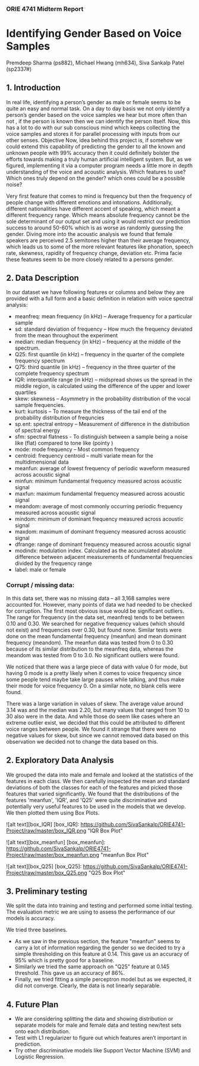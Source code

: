 ### ORIE 4741 Midterm Report

# Identifying Gender Based on Voice Samples

Premdeep Sharma (ps882), Michael Hwang (mh634), Siva Sankalp Patel (sp2337#)

## 1. Introduction

In real life, identifying a person’s gender as male or female seems to be quite an easy and normal task. On a day to day basis we not only identify a person’s gender based on the voice samples we hear but more often than not , if the person is known then we can identify the person itself. Now, this has a lot to do with our sub conscious mind which keeps collecting the voice samples and stores it for parallel processing with inputs from our other senses.
Objective
Now, idea behind this project is, if somehow we could extend this capability of predicting the gender to all the known and unknown people with 99% accuracy then it could definitely bolster the efforts towards making a truly human artificial intelligent system. But, as we figured, implementing it via a computer program needs a little more in depth understanding of the voice and acoustic analysis. Which features to use? Which ones truly depend on the gender? which ones could be a possible noise?

Very first feature that comes to mind is frequency but then the frequency of people change with different emotions and intonations. Additionally, different nationalities have different accent of speaking, which meant a different frequency range. Which means absolute frequency cannot be the sole determinant of our output set and using it would restrict our prediction success to around 50-60% which is as worse as randomly guessing the gender. Diving more into the acoustic analysis we found that female speakers are perceived 2.5 semitones higher than their average frequency, which leads us to some of the more relevant features like phonation, speech rate, skewness, rapidity of frequency change, deviation etc. Prima facie these features seem to be more closely related to a persons gender.

## 2. Data Description


In our dataset we have following features or columns and below they are provided with a full form and a basic definition in relation with voice spectral analysis:

- meanfreq: mean frequency (in kHz) – Average frequency for a particular sample
- sd: standard deviation of frequency – How much the frequency deviated from the mean throughout the experiment
- median: median frequency (in kHz) – frequency at the middle of the spectrum.
- Q25: first quantile (in kHz) – frequency in the quarter of the complete frequency spectrum
- Q75: third quantile (in kHz) – frequency in the three quarter of the complete frequency spectrum
- IQR: interquantile range (in kHz) – midspread shows us the spread in the middle region, is calculated using the difference of the upper and lower quartiles
- skew: skewness – Asymmetry in the probability distribution of the vocal sample frequencies.
- kurt: kurtosis – To measure the thickness of the tail end of the probability distribution of frequncies
- sp.ent: spectral entropy – Measurement of difference in the distribution of spectral energy
- sfm: spectral flatness - To distinguish between a sample being a noise like (flat) compared to tone like (pointy )
- mode: mode frequency – Most common frequency
- centroid: frequency centroid – multi variate mean for the multidimensional data
- meanfun: average of lowest frequency of periodic waveform measured across acoustic signal
- minfun: minimum fundamental frequency measured across acoustic signal
- maxfun: maximum fundamental frequency measured across acoustic signal
- meandom: average of most commonly occurring periodic frequency measured across acoustic signal
- mindom: minimum of dominant frequency measured across acoustic signal
- maxdom: maximum of dominant frequency measured across acoustic signal
- dfrange: range of dominant frequency measured across acoustic signal
- modindx: modulation index. Calculated as the accumulated absolute difference between adjacent measurements of fundamental frequencies divided by the frequency range
- label: male or female
 


### Corrupt / missing data:

In this data set, there was no missing data – all 3,168 samples were accounted for. However, many points of data we had needed to be checked for corruption. The first most obvious issue would be significant outliers. The range for frequency (in the data set, meanfreq) tends to be between 0.10 and 0.30. We searched for negative frequency values (which should not exist) and frequencies over 0.30, but found none. Similar tests were done on the mean fundamental frequency (meanfun) and mean dominant frequency (meandom). The meanfun data was tested from 0 to 0.30 because of its similar distribution to the meanfreq data, whereas the meandom was tested from 0 to 3.0. No significant outliers were found.

We noticed that there was a large piece of data with value 0 for mode, but having 0 mode is a pretty likely when it comes to voice frequency since some people tend maybe take large pauses while talking, and thus make their mode for voice frequency 0. On a similar note, no blank cells were found.

There was a large variation in values of skew. The average value around 3.14 was and the median was 2.20, but many values that ranged from 10 to 30 also were in the data. And while those do seem like cases where an extreme outlier exist, we decided that this could be attributed to different voice ranges between people. We found it strange that there were no negative values for skew, but since we cannot removed data based on this observation we decided not to change the data based on this.


## 2. Exploratory Data Analysis

We grouped the data into male and female and looked at the statistics of the features in each class. We then carefully inspected the mean and standard deviations of both the classes for each of the features and picked those features that varied significantly. We found that the distributions of the features 'meanfun', 'IQR', and 'Q25' were quite discriminative and potentially very useful features to be used in the models that we develop. We then plotted them using Box Plots. 

![alt text][box_IQR]
[box_IQR]: https://github.com/SivaSankalp/ORIE4741-Project/raw/master/box_IQR.png "IQR Box Plot"

![alt text][box_meanfun]
[box_meanfun]: https://github.com/SivaSankalp/ORIE4741-Project/raw/master/box_meanfun.png "meanfun Box Plot"

![alt text][box_Q25]
[box_Q25]: https://github.com/SivaSankalp/ORIE4741-Project/raw/master/box_Q25.png "Q25 Box Plot"

## 3. Preliminary testing

We split the data into training and testing and performed some initial testing. The evaluation metric we are using to assess the performance of our models is accuracy. 

We tried three baselines. 

- As we saw in the previous section, the feature "meanfun" seems to carry a lot of information regarding the gender so we decided to try a simple thresholding on this feature at 0.14. This gave us an accuracy of 95% which is pretty good for a baseline. 
- Similarly we tried the same approach on "Q25" feature at 0.145 threshold. This gave us an accuracy of 86%. 
- Finally, we tried fitting a simple perceptron model but as we expected, it did not converge. Clearly, the data is not linearly separable. 

## 4. Future Plan
* We are considering splitting the data and showing distribution or separate models for male and female data and testing new/test sets onto each distribution.
* Test with L1 regularizer to figure out which features aren’t important in prediction. 
* Try other discriminative models like Support Vector Machine (SVM) and Logistic Regression. 
